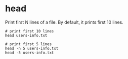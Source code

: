 # head

Print first N lines of a file. By default, it prints first 10 lines.

```shell
# print first 10 lines
head users-info.txt

# print first 5 lines
head -n 5 users-info.txt
head -5 users-info.txt
```
